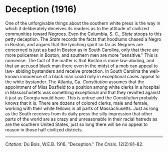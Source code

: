 <!--
title:   Deception
author:  Du Bois, W.E.B.
journal: The Crisis
year:    1916
volume:  12
issue:   2
pages:   81-82
-->

# Deception (1916)

One of the unforgivable things about the southern white press is the
way in which it deliberately deceives its readers as to the attitude of civilized communities toward Negroes. Even
the Columbia, S. C., *State* stoops to this petty deception. The *State*
records the facts that hoodlums chased a Negro in Boston, and argues
that the lynching spirit so far as Negroes are concerned is just as bad
in Boston as in South Carolina, only that there are more policemen in
Boston, and southern men are more "sensitive." This is nonsense. The
fact of the matter is that Boston is more law-abiding, and that an
accused black man there even in the midst of a mob can appeal to law-
abiding bystanders and receive protection. In South Carolina the well-
known innocence of a black man could only in exceptional cases appeal to
the white bystander. The Atlanta, Ga. *Constitution* assumes that the
appointment of Miss Bosfield to a position among white clerks in a
hospital in Massachusetts was something exceptional ard that they revolted against it just as Georgia would have. This is untrue and the
*Constitution* probably knows that it is. There are dozens of colored
clerks, male and female, working with their white fellows in all parts
of Massachusetts. Just as long as the South receives from its daily
press the silly impression that other parts of the world are as crazy
and unreasonable in their racial hatreds as are the southern United
States, just so long there will be no appeal to reason in those half
civilized districts.

______________
*Citation:* Du Bois, W.E.B. 1916. "Deception." *The Crisis*. 12(2):81&ndash;82.